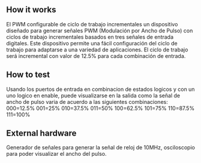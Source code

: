 <!---

This file is used to generate your project datasheet. Please fill in the information below and delete any unused
sections.

You can also include images in this folder and reference them in the markdown. Each image must be less than
512 kb in size, and the combined size of all images must be less than 1 MB.
-->

## How it works
El PWM configurable de ciclo de trabajo incrementales un dispositivo diseñado para generar señales PWM (Modulación por Ancho de Pulso) con ciclos de trabajo incrementales basados en tres señales de entrada digitales. Este dispositivo permite una fácil configuración del ciclo de trabajo para adaptarse a una variedad de aplicaciones. El ciclo de trabajo será incremental con valor de 12.5% para cada combinación de entrada.

## How to test
Usando los puertos de entrada en combinacion de estados logicos y con un uno logico en enable, puede visualizarse en la salida como la señal de ancho de pulso varia de acuerdo a las siguientes combinaciones:
000=12.5%
001=25%
010=37.5%
011=50%
100=62.5%
101=75%
110=87.5%
111=100%

## External hardware
Generador de señales para generar la señal de reloj de 10MHz, osciloscopio para poder visualizar el ancho del pulso.
